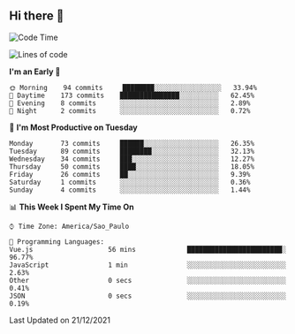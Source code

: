 <!--
**victor-marins/victor-marins** is a ✨ _special_ ✨ repository because its `README.md` (this file) appears on your GitHub profile.
    
Here are some ideas to get you started:
    
- 🔭 I’m currently working on ...
- 🌱 I’m currently learning ...
- 👯 I’m looking to collaborate on ...
- 🤔 I’m looking for help with ...
- 💬 Ask me about ...
- 📫 How to reach me: ...
- 😄 Pronouns: ...
- ⚡ Fun fact: ...
-->     
   
<!-- <img align="center" width="90%" height="auto" src="https://raw.githubusercontent.com/abhisheknaiidu/abhisheknaiidu/master/code.gif" height="175px"/> -->
 
<!-- ## 🙋‍♂️ About Me 

- 🔭 I’m currently working on **[Covid-19 Tracker](https://covid-19-tracker-e4bda.web.app/)**

- 🌱 I’m currently learning **Data Structures and Algorithms.**

- 👯 I’m looking to collaborate on **OpenSource Projects**

- 👨‍💻 All of my projects are available at **[My Portfolio](https://subhamraoniar.com)**

- 📫 How to reach me **subham.raoniar@gmail.com**

- ⚡ Fun fact **I play games and go to the GYM very often.**

## 🚀 Languages and Tools:

<p align="left"> 
    <a href="https://www.java.com" target="_blank"> <img src="https://img.icons8.com/color/48/000000/java-coffee-cup-logo.png"/> </a>
    <a href="https://reactjs.org/" target="_blank"> <img src="https://img.icons8.com/color/48/000000/react-native.png"/> </a>
    <a href="https://spring.io/projects/spring-boot" target="_blank"> <img src="https://img.icons8.com/color/48/000000/spring-logo.png"/> </a> 
    <a href="https://developer.mozilla.org/en-US/docs/Web/JavaScript" target="_blank"> <img src="https://img.icons8.com/color/48/000000/javascript.png"/> </a> 
    <a href="https://www.w3.org/html/" target="_blank"> <img src="https://img.icons8.com/color/48/000000/html-5.png"/> </a> 
    <a href="https://www.w3schools.com/css/" target="_blank"> <img src="https://img.icons8.com/color/48/000000/css3.png"/> </a> 
    <a href="https://getbootstrap.com" target="_blank"> <img src="https://img.icons8.com/color/48/000000/bootstrap.png"/> </a> 
    <a href="https://www.python.org" target="_blank"> <img src="https://img.icons8.com/color/48/000000/python.png"/> </a> 
    <a style="padding-right:8px;" href="https://nodejs.org" target="_blank"> <img src="https://img.icons8.com/color/48/000000/nodejs.png"/> </a> 
    <a style="padding-right:8px;" href="https://www.mysql.com/" target="_blank"> <img src="https://img.icons8.com/fluent/50/000000/mysql-logo.png"/> </a>
    <a href="https://www.mongodb.com/" target="_blank"> <img src="https://raw.githubusercontent.com/devicons/devicon/master/icons/mongodb/mongodb-original-wordmark.svg" alt="mongodb" width="48" height="48"/> </a> 
    <a href="https://firebase.google.com/" target="_blank"> <img src="https://img.icons8.com/color/48/000000/firebase.png"/> </a> 
    <a href="https://postman.com" target="_blank"> <img src="https://www.vectorlogo.zone/logos/getpostman/getpostman-icon.svg" alt="postman" width="45" height="45"/> </a>   
    <a href="https://git-scm.com/" target="_blank"> <img src="https://img.icons8.com/color/48/000000/git.png"/> </a> 
    <a href="https://www.jenkins.io" target="_blank"> <img src="https://www.vectorlogo.zone/logos/jenkins/jenkins-icon.svg" alt="jenkins" width="48" height="48"/> </a> 
    <a href="https://redux.js.org" target="_blank"> <img src="https://img.icons8.com/color/48/000000/redux.png"/> </a>
    <a href="https://expressjs.com" target="_blank"> <img src="https://raw.githubusercontent.com/devicons/devicon/master/icons/express/express-original-wordmark.svg" alt="express" width="40" height="40"/> </a>
</p> -->

<!-- [![React Badge](https://img.shields.io/badge/-React-61DBFB?style=for-the-badge&labelColor=black&logo=react&logoColor=61DBFB)](#)  [![Javascript Badge](https://img.shields.io/badge/-Javascript-F0DB4F?style=for-the-badge&labelColor=black&logo=javascript&logoColor=F0DB4F)](#) [![Typescript Badge](https://img.shields.io/badge/-Typescript-007acc?style=for-the-badge&labelColor=black&logo=typescript&logoColor=007acc)](#) [![Nodejs Badge](https://img.shields.io/badge/-Nodejs-3C873A?style=for-the-badge&labelColor=black&logo=node.js&logoColor=3C873A)](#) [![GraphQL Badge](https://img.shields.io/badge/-GraphQl-e535ab?style=for-the-badge&labelColor=black&logo=node.js&logoColor=e535ab)](#) -->
<br/>

## Hi there 👋

<!-- <p align="center">
    <a href="https://github.com/victor-marins/github-readme-streak-stats">
        <img title="🔥 Get streak stats for your profile at git.io/streak-stats" alt="Subham Raoniar's streak" src="https://github-readme-streak-stats.herokuapp.com/?user=victor-marins&theme=black-ice&hide_border=true&stroke=0000&background=0D1117"/>
    </a>
</p>


<a href="https://github.com/victor-marins/"><img alt="Subham Raoniar's Activity Graph" src="https://activity-graph.herokuapp.com/graph?username=victor-marins&bg_color=0D1117&color=5BCDEC&line=5BCDEC&point=FFFFFF&hide_border=true" /></a> -->

<!-- ![](https://github-profile-summary-cards.vercel.app/api/cards/profile-details?username=victor-marins&theme=github_dark) -->

 
<!-- ## Connect with me: -->
<p align="left">

<!-- <a href = "https://www.linkedin.com/in/subham-raoniar/"><img src="https://img.icons8.com/fluent/48/000000/linkedin.png"/></a>
<a href = "https://twitter.com/subhamraoniar"><img src="https://img.icons8.com/fluent/48/000000/twitter.png"/></a>
<a href = "https://www.instagram.com/subhamraoniar/"><img src="https://img.icons8.com/fluent/48/000000/instagram-new.png"/></a>
<a href = "https://www.youtube.com/channel/UC-NXT1lYAOPa3lrgWXqvuHA"><img src="https://img.icons8.com/color/48/000000/youtube-play.png"/></a>
 -->
</p>

<!--START_SECTION:waka-->
![Code Time](http://img.shields.io/badge/Code%20Time-676%20hrs%208%20mins-blue)

![Lines of code](https://img.shields.io/badge/From%20Hello%20World%20I%27ve%20Written-442%20Thousand%20lines%20of%20code-blue)

**I'm an Early 🐤** 

```text
🌞 Morning    94 commits     ████████░░░░░░░░░░░░░░░░░   33.94% 
🌆 Daytime    173 commits    ███████████████░░░░░░░░░░   62.45% 
🌃 Evening    8 commits      ░░░░░░░░░░░░░░░░░░░░░░░░░   2.89% 
🌙 Night      2 commits      ░░░░░░░░░░░░░░░░░░░░░░░░░   0.72%

```
📅 **I'm Most Productive on Tuesday** 

```text
Monday       73 commits     ██████░░░░░░░░░░░░░░░░░░░   26.35% 
Tuesday      89 commits     ████████░░░░░░░░░░░░░░░░░   32.13% 
Wednesday    34 commits     ███░░░░░░░░░░░░░░░░░░░░░░   12.27% 
Thursday     50 commits     ████░░░░░░░░░░░░░░░░░░░░░   18.05% 
Friday       26 commits     ██░░░░░░░░░░░░░░░░░░░░░░░   9.39% 
Saturday     1 commits      ░░░░░░░░░░░░░░░░░░░░░░░░░   0.36% 
Sunday       4 commits      ░░░░░░░░░░░░░░░░░░░░░░░░░   1.44%

```


📊 **This Week I Spent My Time On** 

```text
⌚︎ Time Zone: America/Sao_Paulo

💬 Programming Languages: 
Vue.js                   56 mins             ████████████████████████░   96.77% 
JavaScript               1 min               ░░░░░░░░░░░░░░░░░░░░░░░░░   2.63% 
Other                    0 secs              ░░░░░░░░░░░░░░░░░░░░░░░░░   0.41% 
JSON                     0 secs              ░░░░░░░░░░░░░░░░░░░░░░░░░   0.19%

```


 Last Updated on 21/12/2021
<!--END_SECTION:waka-->
